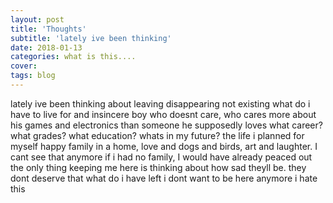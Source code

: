 ```yaml
---
layout: post
title: 'Thoughts'
subtitle: 'lately ive been thinking'
date: 2018-01-13
categories: what is this....
cover: 
tags: blog
---
```


lately ive been thinking about leaving
disappearing
not existing
what do i have to live for
and insincere boy who doesnt care, who cares more about his games and electronics than someone he supposedly loves
what career? what grades? what education?
whats in my future? the life i planned for myself happy family in a home, love and dogs and birds, art and laughter. I cant see that anymore
if i had no family, I would have already peaced out
the only thing keeping me here is thinking about how sad theyll be. they dont deserve that
what do i have left
i dont want to be here anymore
i hate this
